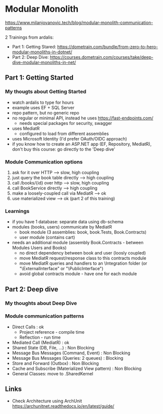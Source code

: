 # Modular Monolith

<https://www.milanjovanovic.tech/blog/modular-monolith-communication-patterns>

2 Trainings from ardalis:

- Part 1: Getting Stared: <https://dometrain.com/bundle/from-zero-to-hero-modular-monoliths-in-dotnet/>
- Part 2: Deep Dive: <https://courses.dometrain.com/courses/take/deep-dive-modular-monoliths-in-net/>

## Part 1: Getting Started

### My thougts about Getting Started

- watch ardalis to type for hours
- example uses EF + SQL Server
- repo pattern, but no generic repo
- no regular or minimal API, instead he uses <https://fast-endpoints.com/>
  - needs special packages for security, swagger
- uses MediatR
  - configured to load from different assemblies
- uses Microsoft Identity (I'd prefer OAuth/OIDC approach)
- if you know how to create an ASP.NET app (EF, Repository, MediatR), don't buy this course: go directly to the 'Deep dive'

### Module Communication options

1. ask for it over HTTP --> slow, high coupling
2. just query the book table directly --> high coupling
3. call /books/{id} over http --> slow, high coupling
4. call BookService directly --> high coupling
5. make a loosely-coupled call via MediatR --> ok
6. use materialized view --> ok (part 2 of this training)

### Learnings

- if you have 1 database: separate data using db-schema
- modules (books, users) communicate by MediatR
  - book module (3 assemblies: book, book.Tests, Book.Contracts)
  - user module (contains cart)
- needs an additional module (assembly Book.Contracts - between Modules Users and Books)
  - no direct dependency between book and user (loosly coupled)
  - move MediatR request/response class to this contracts module
  - move MediatR queries and handlers to an \Integration folder (or "\ExternalInterface" or "\PublicInterface")
  - avoid global contracts module - have one for each module

## Part 2: Deep dive

### My thoughts about Deep Dive

### Module communication patterns

- Direct Calls : ok
  - Project reference - compile time
  - Reflection - run time
- Mediated Call (MediatR) : ok
- Shared State (DB, File, ...) : Non Blocking
- Message Bus Messages (Command, Event) : Non Blocking
- Message Bus Messages (Queries: 2 queues) : Blocking
- Store and Forward (Outbox) : Non Blocking
- Cache and Subscribe (Materialized View pattern) : Non Blocking
- General Classes: move to <app>.SharedKernel

## Links

- Check Architecture using ArchUnit <https://archunitnet.readthedocs.io/en/latest/guide/>
